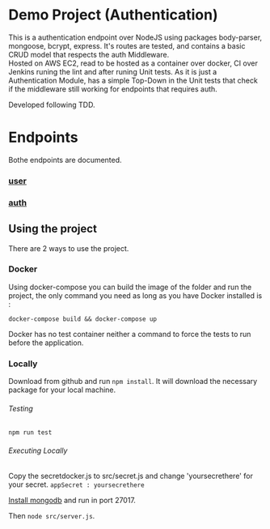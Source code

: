 # Demo Project (Authentication)
This is a authentication endpoint over NodeJS using packages body-parser, mongoose, bcrypt, express.
It's routes are tested, and contains a basic CRUD model that respects the auth Middleware.  
Hosted on AWS EC2, read to be hosted as a container over docker, CI over Jenkins runing the lint and after runing Unit tests. As it is just a Authentication Module, has a simple Top-Down in the Unit tests that check if the middleware still working for endpoints that requires auth.  

Developed following TDD.
##

# Endpoints 

Bothe endpoints are documented.

### [user](https://github.com/MuraraAllan/Javascript-Backend-Demo/blob/master/documentation/user.md)

### [auth](https://github.com/MuraraAllan/Javascript-Backend-Demo/blob/master/documentation/auth.md)
##
## Using the project

There are 2 ways to use the project.

### Docker

Using docker-compose you can build the image of the folder and run the project, the only command you need as long as you have Docker installed is : 

```
docker-compose build && docker-compose up
```
Docker has no test container neither a command to force the tests to run before the application.


### Locally

Download from github and run ```npm install```.
It will download the necessary package for your local machine.

###### Testing
```
npm run test
```
###### Executing Locally 

Copy the secretdocker.js to src/secret.js and change 'yoursecrethere' for your secret.   ```appSecret : yoursecrethere```

[Install mongodb](https://docs.mongodb.com/manual/installation/) and run in port 27017.

Then ```node src/server.js```.
